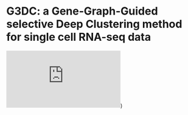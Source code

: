 # G3DC: a Gene-Graph-Guided selective Deep Clustering method for single cell RNA-seq data

<!-- ![image text](./network_structure/workflow2.pdf) -->
![imgae text](https://github.com/Ketherine0/G3DC/tree/master/network_structure/workflow2.pdf))
